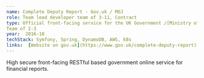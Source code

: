 ```yaml
---
name: Complete Deputy Report - Gov.uk / MOJ
role: Team lead developer team of 3-11, Contract
type: Official front-facing service for the UK Government /[Ministry of Justice](https://www.gov.uk/government/organisations/ministry-of-justice)
Team of 2-3
year:  2016-18
techStack: Symfony, Spring, DynamoDB, AWS, k8s
links:  [Website on gov.uk](https://www.gov.uk/complete-deputy-report)
---
```

High secure front-facing RESTful based government online service for financial reports.